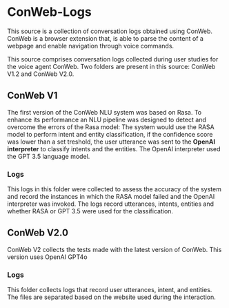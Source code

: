 # ConWeb-Logs
This source is a collection of conversation logs obtained using ConWeb. ConWeb is a browser extension that, is able to parse the content of a webpage and enable navigation through voice commands.

This source comprises conversation logs collected during user studies for the voice agent ConWeb. Two folders are present in this source: ConWeb V1.2 and ConWeb V2.0.

## ConWeb V1
The first version of the ConWeb NLU system was based on Rasa. To enhance its performance an NLU pipeline was designed to detect and overcome the errors of the Rasa model: The system would use the RASA model to perform intent and entity classification, if the confidence score was lower than a set treshold, the user utterance was sent to the **OpenAI interpreter** to classify intents and the entities. The OpenAI interpreter used the GPT 3.5 language model.



  ### Logs
  This logs in this folder were collected to assess the accuracy of the system and record the instances in which the RASA model failed and the OpenAI interpreter was invoked.
  The logs record utterances, intents, entities and whether RASA or GPT 3.5 were used for the classification.
  


## ConWeb V2.0
ConWeb V2 collects the tests made with the latest version of ConWeb. This version uses OpenAI GPT4o 
  ### Logs 
  This folder collects logs that record user utterances, intent, and entities. The files are separated based on the website used during the interaction. 
